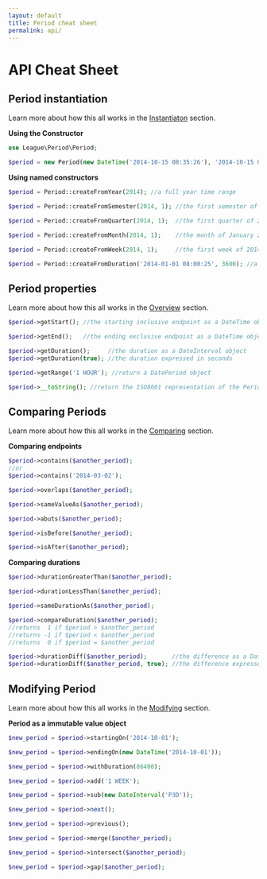 ```yaml
---
layout: default
title: Period cheat sheet
permalink: api/
---
```


# API Cheat Sheet

## Period instantiation

Learn more about how this all works in the [Instantiaton](/instantiation/) section.

__Using the Constructor__

~~~php
use League\Period\Period;

$period = new Period(new DateTime('2014-10-15 08:35:26'), '2014-10-15 08:53:12');
~~~

__Using named constructors__

~~~php
$period = Period::createFromYear(2014); //a full year time range
~~~

~~~php
$period = Period::createFromSemester(2014, 1); //the first semester of 2014
~~~

~~~php
$period = Period::createFromQuarter(2014, 1);  //the first quarter of 2014
~~~

~~~php
$period = Period::createFromMonth(2014, 1);    //the month of January 2014
~~~

~~~php
$period = Period::createFromWeek(2014, 1);     //the first week of 2014
~~~

~~~php
$period = Period::createFromDuration('2014-01-01 08:00:25', 3600); //a 1 hour time range
~~~

## Period properties

Learn more about how this all works in the [Overview](/overview/) section.

~~~php
$period->getStart(); //the starting inclusive endpoint as a DateTime object
~~~

~~~php
$period->getEnd();   //the ending exclusive endpoint as a DateTime object
~~~

~~~php
$period->getDuration();     //the duration as a DateInterval object
$period->getDuration(true); //the duration expressed in seconds
~~~

~~~php
$period->getRange('1 HOUR'); //return a DatePeriod object
~~~

~~~php
$period->__toString(); //return the ISO8601 representation of the Period
~~~

## Comparing Periods

Learn more about how this all works in the [Comparing](/comparing/) section.

__Comparing endpoints__

~~~php
$period->contains($another_period);
//or
$period->contains('2014-03-02');
~~~

~~~php
$period->overlaps($another_period);
~~~

~~~php
$period->sameValueAs($another_period);
~~~

~~~php
$period->abuts($another_period);
~~~

~~~php
$period->isBefore($another_period);
~~~

~~~php
$period->isAfter($another_period);
~~~

__Comparing durations__

~~~php
$period->durationGreaterThan($another_period);
~~~

~~~php
$period->durationLessThan($another_period);
~~~

~~~php
$period->sameDurationAs($another_period);
~~~

~~~php
$period->compareDuration($another_period);
//returns  1 if $period > $another_period
//returns -1 if $period < $another_period
//returns  0 if $period = $another_period
~~~

~~~php
$period->durationDiff($another_period);       //the difference as a DateInterval object
$period->durationDiff($another_period, true); //the difference expressed in seconds
~~~

## Modifying Period

Learn more about how this all works in the [Modifying](/modifying/) section.

__Period as a immutable value object__

~~~php
$new_period = $period->startingOn('2014-10-01');
~~~

~~~php
$new_period = $period->endingOn(new DateTime('2014-10-01'));
~~~

~~~php
$new_period = $period->withDuration(86400);
~~~

~~~php
$new_period = $period->add('1 WEEK');
~~~

~~~php
$new_period = $period->sub(new DateInterval('P3D'));
~~~

~~~php
$new_period = $period->next();
~~~

~~~php
$new_period = $period->previous();
~~~

~~~php
$new_period = $period->merge($another_period);
~~~

~~~php
$new_period = $period->intersect($another_period);
~~~

~~~php
$new_period = $period->gap($another_period);
~~~